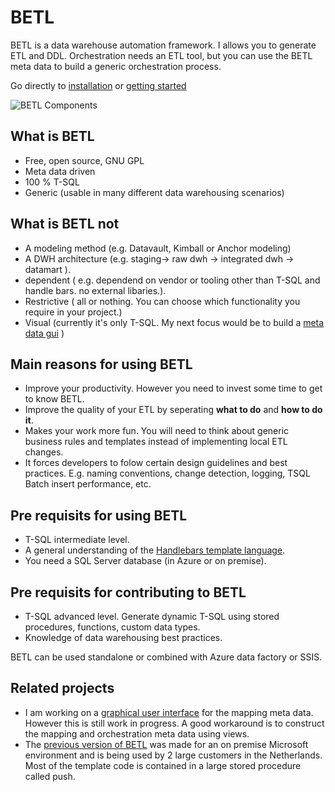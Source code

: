 # BETL

BETL is a data warehouse automation framework. I allows you to generate ETL and DDL. Orchestration needs an ETL tool, but you can use the BETL meta data to build a generic orchestration process. 

Go directly to [installation](https://github.com/basvdberg/BETL/wiki/1.-Installation) or [getting started](https://github.com/basvdberg/BETL/wiki/2.-Getting-started)


![BETL Components](https://github.com/basvdberg/BETL-Core/blob/main/image/betl_overview.png)

## What is BETL
* Free, open source, GNU GPL
* Meta data driven
* 100 % T-SQL
* Generic (usable in many different data warehousing scenarios)

## What is BETL not
* A modeling method (e.g. Datavault, Kimball or Anchor modeling)
* A DWH architecture (e.g. staging-> raw dwh -> integrated dwh -> datamart ). 
* dependent ( e.g. dependend on vendor or tooling other than T-SQL and handle bars. no external libaries.). 
* Restrictive ( all or nothing. You can choose which functionality you require in your project.)
* Visual (currently it's only T-SQL. My next focus would be to build a [meta data gui](https://github.com/basvdberg/BetlApp) )

## Main reasons for using BETL
 * Improve your productivity. However you need to invest some time to get to know BETL. 
 * Improve the quality of your ETL by seperating **what to do** and **how to do it**. 
 * Makes your work more fun. You will need to think about generic business rules and templates instead of implementing local ETL changes. 
 * It forces developers to folow certain design guidelines and best practices. E.g. naming conventions, change detection, logging, TSQL Batch insert performance, etc.

## Pre requisits for **using** BETL
 * T-SQL intermediate level. 
 * A general understanding of the [Handlebars template language](https://handlebarsjs.com/).
 * You need a SQL Server database (in Azure or on premise). 
 
## Pre requisits for **contributing** to BETL
 * T-SQL advanced level. Generate dynamic T-SQL using stored procedures, functions, custom data types. 
 * Knowledge of data warehousing best practices.

BETL can be used standalone or combined with Azure data factory or SSIS. 

## Related projects

 * I am working on a [graphical user interface](https://github.com/basvdberg/BetlApp) for the mapping meta data. However this is still work in progress. A good workaround is to construct the mapping and orchestration meta data using views. 
 * The [previous version of BETL](https://github.com/basvdberg/BETL-old) was made for an on premise Microsoft environment and is being used by 2 large customers in the Netherlands. Most of the template code is contained in a large stored procedure called push. 


